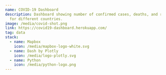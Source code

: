 ```yaml
---
name: COVID-19 Dashboard
description: Dashboard showing number of confirmed cases, deaths, and recoveries
  for different countries.
image: /media/covid-shot.png
link: https://covid19-dashboard.herokuapp.com/
tag: data
stack:
  - name: Mapbox
    icon: /media/mapbox-logo-white.svg
  - name: Dash by Plotly
    icon: /media/logo-plotly.svg
  - name: Python
    icon: /media/python-logo.png
---
```

